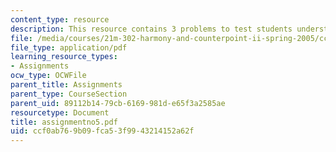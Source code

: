 ```yaml
---
content_type: resource
description: This resource contains 3 problems to test students understanding.
file: /media/courses/21m-302-harmony-and-counterpoint-ii-spring-2005/ccf0ab769b09fca53f9943214152a62f_assignmentno5.pdf
file_type: application/pdf
learning_resource_types:
- Assignments
ocw_type: OCWFile
parent_title: Assignments
parent_type: CourseSection
parent_uid: 89112b14-79cb-6169-981d-e65f3a2585ae
resourcetype: Document
title: assignmentno5.pdf
uid: ccf0ab76-9b09-fca5-3f99-43214152a62f
---
```

